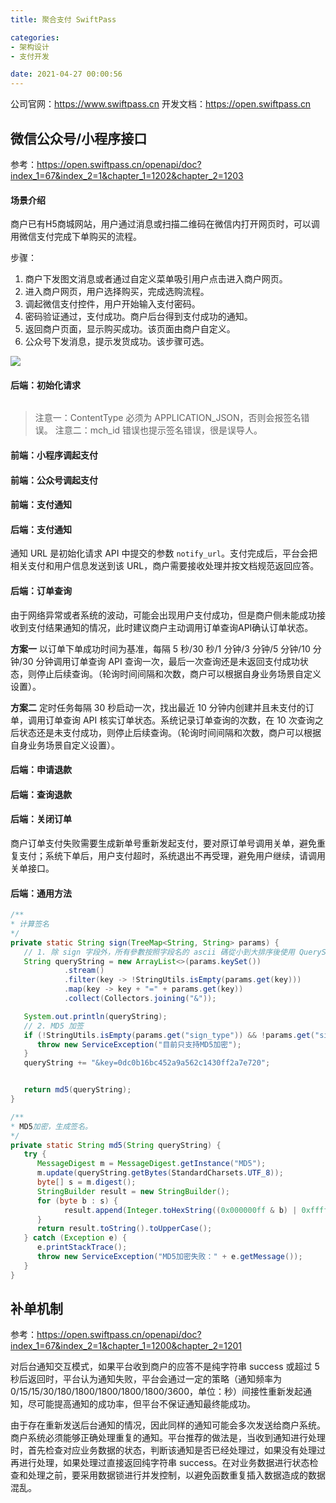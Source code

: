 ```yaml
---
title: 聚合支付 SwiftPass

categories:
- 架构设计
- 支付开发

date: 2021-04-27 00:00:56
---
```

公司官网：https://www.swiftpass.cn
开发文档：https://open.swiftpass.cn

## 微信公众号/小程序接口
参考：https://open.swiftpass.cn/openapi/doc?index_1=67&index_2=1&chapter_1=1202&chapter_2=1203

#### 场景介绍
商户已有H5商城网站，用户通过消息或扫描二维码在微信内打开网页时，可以调用微信支付完成下单购买的流程。

步骤：
1. 商户下发图文消息或者通过自定义菜单吸引用户点击进入商户网页。
1. 进入商户网页，用户选择购买，完成选购流程。
1. 调起微信支付控件，用户开始输入支付密码。
1. 密码验证通过，支付成功。商户后台得到支付成功的通知。
1. 返回商户页面，显示购买成功。该页面由商户自定义。
1. 公众号下发消息，提示发货成功。该步骤可选。

![](https://cdn.jsdelivr.net/gh/zhangqinghua/hexo_image/20210429145011.png)

#### 后端：初始化请求
```java

```

> 注意一：ContentType 必须为 APPLICATION_JSON，否则会报签名错误。
> 注意二：mch_id 错误也提示签名错误，很是误导人。

#### 前端：小程序调起支付

#### 前端：公众号调起支付

#### 前端：支付通知

#### 后端：支付通知
通知 URL 是初始化请求 API 中提交的参数 `notify_url`。支付完成后，平台会把相关支付和用户信息发送到该 URL，商户需要接收处理并按文档规范返回应答。

#### 后端：订单查询
由于网络异常或者系统的波动，可能会出现用户支付成功，但是商户侧未能成功接收到支付结果通知的情况，此时建议商户主动调用订单查询API确认订单状态。

**方案一**
以订单下单成功时间为基准，每隔 5 秒/30 秒/1 分钟/3 分钟/5 分钟/10 分钟/30 分钟调用订单查询 API 查询一次，最后一次查询还是未返回支付成功状态，则停止后续查询。（轮询时间间隔和次数，商户可以根据自身业务场景自定义设置）。

**方案二**
定时任务每隔 30 秒启动一次，找出最近 10 分钟内创建并且未支付的订单，调用订单查询 API 核实订单状态。系统记录订单查询的次数，在 10 次查询之后状态还是未支付成功，则停止后续查询。（轮询时间间隔和次数，商户可以根据自身业务场景自定义设置）。

#### 后端：申请退款

#### 后端：查询退款

#### 后端：关闭订单
商户订单支付失败需要生成新单号重新发起支付，要对原订单号调用关单，避免重复支付；系统下单后，用户支付超时，系统退出不再受理，避免用户继续，请调用关单接口。

#### 后端：通用方法
```java
/**
* 计算签名
*/
private static String sign(TreeMap<String, String> params) {
   // 1. 除 sign 字段外，所有參數按照字段名的 ascii 碼從小到大排序後使用 QueryString 的格式(即 key1=value1&key2=value2...)拼接而成，空值不傳遞，不參與簽名組串。
   String queryString = new ArrayList<>(params.keySet())
            .stream()
            .filter(key -> !StringUtils.isEmpty(params.get(key)))
            .map(key -> key + "=" + params.get(key))
            .collect(Collectors.joining("&"));

   System.out.println(queryString);
   // 2. MD5 加签
   if (!StringUtils.isEmpty(params.get("sign_type")) && !params.get("sign_type").equals("MD5")) {
      throw new ServiceException("目前只支持MD5加密");
   }
   queryString += "&key=0dc0b16bc452a9a562c1430ff2a7e720";


   return md5(queryString);
}

/**
* MD5加密，生成签名。
*/
private static String md5(String queryString) {
   try {
      MessageDigest m = MessageDigest.getInstance("MD5");
      m.update(queryString.getBytes(StandardCharsets.UTF_8));
      byte[] s = m.digest();
      StringBuilder result = new StringBuilder();
      for (byte b : s) {
            result.append(Integer.toHexString((0x000000ff & b) | 0xffffff00).substring(6));
      }
      return result.toString().toUpperCase();
   } catch (Exception e) {
      e.printStackTrace();
      throw new ServiceException("MD5加密失败：" + e.getMessage());
   }
}
```

## 补单机制
参考：https://open.swiftpass.cn/openapi/doc?index_1=67&index_2=1&chapter_1=1200&chapter_2=1201

对后台通知交互模式，如果平台收到商户的应答不是纯字符串 success 或超过 5 秒后返回时，平台认为通知失败，平台会通过一定的策略（通知频率为 0/15/15/30/180/1800/1800/1800/1800/3600，单位：秒）间接性重新发起通知，尽可能提高通知的成功率，但平台不保证通知最终能成功。

由于存在重新发送后台通知的情况，因此同样的通知可能会多次发送给商户系统。商户系统必须能够正确处理重复的通知。平台推荐的做法是，当收到通知进行处理时，首先检查对应业务数据的状态，判断该通知是否已经处理过，如果没有处理过再进行处理，如果处理过直接返回纯字符串 success。在对业务数据进行状态检查和处理之前，要采用数据锁进行并发控制，以避免函数重复插入数据造成的数据混乱。